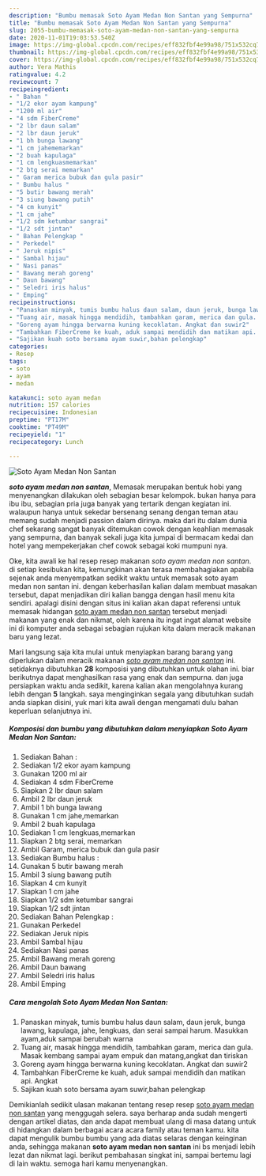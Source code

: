```yaml
---
description: "Bumbu memasak Soto Ayam Medan Non Santan yang Sempurna"
title: "Bumbu memasak Soto Ayam Medan Non Santan yang Sempurna"
slug: 2055-bumbu-memasak-soto-ayam-medan-non-santan-yang-sempurna
date: 2020-11-01T19:03:53.540Z
image: https://img-global.cpcdn.com/recipes/eff832fbf4e99a98/751x532cq70/soto-ayam-medan-non-santan-foto-resep-utama.jpg
thumbnail: https://img-global.cpcdn.com/recipes/eff832fbf4e99a98/751x532cq70/soto-ayam-medan-non-santan-foto-resep-utama.jpg
cover: https://img-global.cpcdn.com/recipes/eff832fbf4e99a98/751x532cq70/soto-ayam-medan-non-santan-foto-resep-utama.jpg
author: Vera Mathis
ratingvalue: 4.2
reviewcount: 7
recipeingredient:
- " Bahan "
- "1/2 ekor ayam kampung"
- "1200 ml air"
- "4 sdm FiberCreme"
- "2 lbr daun salam"
- "2 lbr daun jeruk"
- "1 bh bunga lawang"
- "1 cm jahememarkan"
- "2 buah kapulaga"
- "1 cm lengkuasmemarkan"
- "2 btg serai memarkan"
- " Garam merica bubuk dan gula pasir"
- " Bumbu halus "
- "5 butir bawang merah"
- "3 siung bawang putih"
- "4 cm kunyit"
- "1 cm jahe"
- "1/2 sdm ketumbar sangrai"
- "1/2 sdt jintan"
- " Bahan Pelengkap "
- " Perkedel"
- " Jeruk nipis"
- " Sambal hijau"
- " Nasi panas"
- " Bawang merah goreng"
- " Daun bawang"
- " Seledri iris halus"
- " Emping"
recipeinstructions:
- "Panaskan minyak, tumis bumbu halus daun salam, daun jeruk, bunga lawang, kapulaga, jahe, lengkuas, dan serai sampai harum. Masukkan ayam,aduk sampai berubah warna"
- "Tuang air, masak hingga mendidih, tambahkan garam, merica dan gula. Masak kembang sampai ayam empuk dan matang,angkat dan tiriskan"
- "Goreng ayam hingga berwarna kuning kecoklatan. Angkat dan suwir2"
- "Tambahkan FiberCreme ke kuah, aduk sampai mendidih dan matikan api. Angkat"
- "Sajikan kuah soto bersama ayam suwir,bahan pelengkap"
categories:
- Resep
tags:
- soto
- ayam
- medan

katakunci: soto ayam medan 
nutrition: 157 calories
recipecuisine: Indonesian
preptime: "PT17M"
cooktime: "PT49M"
recipeyield: "1"
recipecategory: Lunch

---
```



![Soto Ayam Medan Non Santan](https://img-global.cpcdn.com/recipes/eff832fbf4e99a98/751x532cq70/soto-ayam-medan-non-santan-foto-resep-utama.jpg)

<b><i>soto ayam medan non santan</i></b>, Memasak merupakan bentuk hobi yang menyenangkan dilakukan oleh sebagian besar kelompok. bukan hanya para ibu ibu, sebagian pria juga banyak yang tertarik dengan kegiatan ini. walaupun hanya untuk sekedar bersenang senang dengan teman atau memang sudah menjadi passion dalam dirinya. maka dari itu dalam dunia chef sekarang sangat banyak ditemukan cowok dengan keahlian memasak yang sempurna, dan banyak sekali juga kita jumpai di bermacam kedai dan hotel yang mempekerjakan chef cowok sebagai koki mumpuni nya.

Oke, kita awali ke hal resep resep makanan <i>soto ayam medan non santan</i>. di setiap kesibukan kita, kemungkinan akan terasa membahagiakan apabila sejenak anda menyempatkan sedikit waktu untuk memasak soto ayam medan non santan ini. dengan keberhasilan kalian dalam membuat masakan tersebut, dapat menjadikan diri kalian bangga dengan hasil menu kita sendiri. apalagi disini dengan situs ini kalian akan dapat referensi untuk memasak hidangan <u>soto ayam medan non santan</u> tersebut menjadi makanan yang enak dan nikmat, oleh karena itu ingat ingat alamat website ini di komputer anda sebagai sebagian rujukan kita dalam meracik makanan baru yang lezat.




Mari langsung saja kita mulai untuk menyiapkan barang barang yang diperlukan dalam meracik makanan <u><i>soto ayam medan non santan</i></u> ini. setidaknya dibutuhkan <b>28</b> komposisi yang dibutuhkan untuk olahan ini. biar berikutnya dapat menghasilkan rasa yang enak dan sempurna. dan juga persiapkan waktu anda sedikit, karena kalian akan mengolahnya kurang lebih dengan <b>5</b> langkah. saya menginginkan segala yang dibutuhkan sudah anda siapkan disini, yuk mari kita awali dengan mengamati dulu bahan keperluan selanjutnya ini.

<!--inarticleads1-->

##### Komposisi dan bumbu yang dibutuhkan dalam menyiapkan Soto Ayam Medan Non Santan:

1. Sediakan  Bahan :
1. Sediakan 1/2 ekor ayam kampung
1. Gunakan 1200 ml air
1. Sediakan 4 sdm FiberCreme
1. Siapkan 2 lbr daun salam
1. Ambil 2 lbr daun jeruk
1. Ambil 1 bh bunga lawang
1. Gunakan 1 cm jahe,memarkan
1. Ambil 2 buah kapulaga
1. Sediakan 1 cm lengkuas,memarkan
1. Siapkan 2 btg serai, memarkan
1. Ambil  Garam, merica bubuk dan gula pasir
1. Sediakan  Bumbu halus :
1. Gunakan 5 butir bawang merah
1. Ambil 3 siung bawang putih
1. Siapkan 4 cm kunyit
1. Siapkan 1 cm jahe
1. Siapkan 1/2 sdm ketumbar sangrai
1. Siapkan 1/2 sdt jintan
1. Sediakan  Bahan Pelengkap :
1. Gunakan  Perkedel
1. Sediakan  Jeruk nipis
1. Ambil  Sambal hijau
1. Sediakan  Nasi panas
1. Ambil  Bawang merah goreng
1. Ambil  Daun bawang
1. Ambil  Seledri iris halus
1. Ambil  Emping




<!--inarticleads2-->

##### Cara mengolah Soto Ayam Medan Non Santan:

1. Panaskan minyak, tumis bumbu halus daun salam, daun jeruk, bunga lawang, kapulaga, jahe, lengkuas, dan serai sampai harum. Masukkan ayam,aduk sampai berubah warna
1. Tuang air, masak hingga mendidih, tambahkan garam, merica dan gula. Masak kembang sampai ayam empuk dan matang,angkat dan tiriskan
1. Goreng ayam hingga berwarna kuning kecoklatan. Angkat dan suwir2
1. Tambahkan FiberCreme ke kuah, aduk sampai mendidih dan matikan api. Angkat
1. Sajikan kuah soto bersama ayam suwir,bahan pelengkap




Demikianlah sedikit ulasan makanan tentang resep resep <u>soto ayam medan non santan</u> yang menggugah selera. saya berharap anda sudah mengerti dengan artikel diatas, dan anda dapat membuat ulang di masa datang untuk di hidangkan dalam berbagai acara acara family atau teman kamu. kita dapat mengulik bumbu bumbu yang ada diatas selaras dengan keinginan anda, sehingga makanan <b>soto ayam medan non santan</b> ini bs menjadi lebih lezat dan nikmat lagi. berikut pembahasan singkat ini, sampai bertemu lagi di lain waktu. semoga hari kamu menyenangkan.
